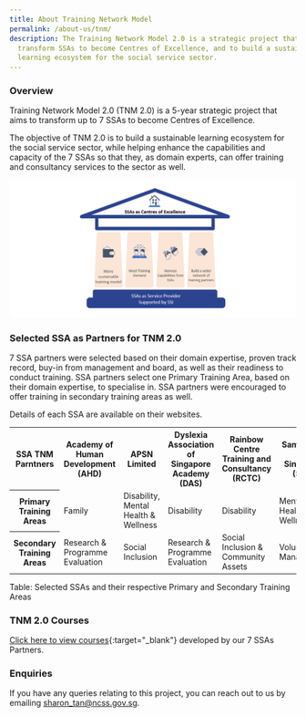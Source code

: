 ```yaml
---
title: About Training Network Model
permalink: /about-us/tnm/
description: The Training Network Model 2.0 is a strategic project that aims to
  transform SSAs to become Centres of Excellence, and to build a sustainable
  learning ecosystem for the social service sector.
---
```

### **Overview**
Training Network Model 2.0 (TNM 2.0) is a 5-year strategic project that aims to transform up to 7 SSAs to become Centres of Excellence.

The objective of TNM 2.0 is to build a sustainable learning ecosystem for the social service sector, while helping enhance the capabilities and capacity of the 7 SSAs so that they, as domain experts, can offer training and consultancy services to the sector as well. 

![Training Network Model 2.0 (TNM 2.0)](/images/training/TNM/TNM%202.png)

### **Selected SSA as Partners for TNM 2.0**
7 SSA partners were selected based on their domain expertise, proven track record, buy-in from management and board, as well as their readiness to conduct training. SSA partners select one Primary Training Area, based on their domain expertise, to specialise in. SSA partners were encouraged to offer training in secondary training areas as well.

Details of each SSA are available on their websites.

<table>
<tr><th>SSA TNM Parntners</th>
<th>Academy of Human Development (AHD)</th> <th>APSN Limited</th> <th>Dyslexia Association of Singapore Academy (DAS)</th> <th>Rainbow Centre Training and Consultancy (RCTC)</th> <th>Samaritans of Singapore (SOS)</th> <th>SHINE Children & Youth Services (SHINE)</th> <th>The Salvation Army Peacehaven (TSA) </th> </tr>

<tr> <th>Primary Training Areas</th> <td>Family</td> <td>Disability, Mental Health & Wellness</td> <td>Disability</td> <td>Disability</td> <td>Mental Health & Wellness</td> <td>Children and Youth</td> <td>Eldercare</td> </tr>
<tr> <th>Secondary Training Areas</th> <td>Research & Programme Evaluation</td> <td>Social Inclusion</td> <td>Research & Programme Evaluation</td> <td>Social Inclusion & Community Assets</td> <td>Volunteer Management</td> <td>Volunteer Management</td> <td>Social Inclusion</td> </tr>
</table>
Table: Selected SSAs and their respective Primary and Secondary Training Areas 



### **TNM 2.0 Courses**
[Click here to view courses](https://www.ssi.gov.sg/training/tnm-courses){:target="_blank"} developed by our 7 SSAs Partners. 



### **Enquiries**
If you have any queries relating to this project, you can reach out to us by emailing [sharon_tan@ncss.gov.sg](mailto:sharon_tan@ncss.gov.sg).